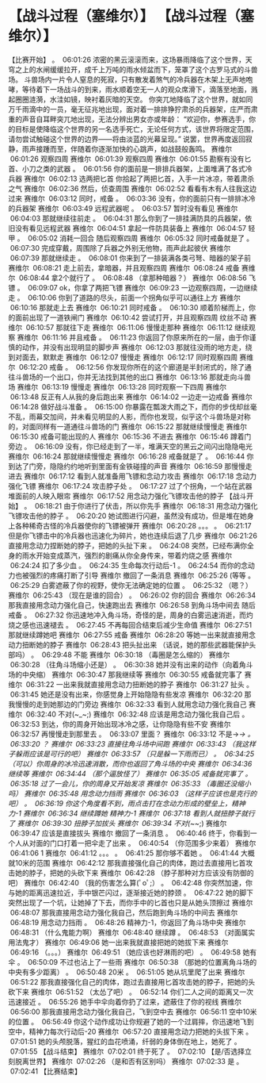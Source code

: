 # 【战斗过程（塞维尔）】 【战斗过程（塞维尔）】
【比赛开始】
。  06:01:26
浓密的黑云滚滚而来，这场暴雨降临了这个世界，天穹之上的水闸缓缓拉开，成千上万吨的雨水倾盆而下，笼罩了这个古罗马式的斗兽场。
斗兽场内一片令人窒息的死寂，只有散发着煞气的冷兵器在木架上无声地咆哮，等待着下一场战斗的到来，雨水顺着空无一人的观众席滑下，滴落至地面，溅起圈圈涟漪，水洼如镜，映衬着灰暗的天空。
你突兀地降临了这个世界，就如同万千雨滴中的一员，毫无征兆地出现，面对着一排排狰狞肃杀的兵器架，庄严而肃重的声音自耳畔突兀地出现，无法分辨出男女亦或年龄：
“欢迎你，参赛选手，你的目标是使降临这个世界的另一名选手死亡，无论任何方式，该世界将限定范围，请勿尝试触碰这个世界的边界——将由淡蓝的光幕呈现。”
说罢，世界再度返回寂静，雨声接踵而至，伴随着你逐渐加快的心跳声，如战鼓般轰鸣。
赛维尔  06:01:26
观察四周
赛维尔  06:01:39
观察四周
赛维尔  06:01:55
勘察有没有匕首、小刀之类的武器
。  06:01:56
你的面前是一排排兵器架，上面堆满了各式冷兵器
赛维尔  06:02:13
选两把匕首
你拾起了两把匕首，入手一片冰凉，带着肃杀之气
赛维尔  06:02:36
然后，侦查周围
赛维尔  06:02:52
看看有木有人往我这边过来
赛维尔  06:03:12
同时，戒备
。  06:03:36
没有，你的面前只有一排排冰冷的兵器架
赛维尔  06:03:49
远程武器呢
。  06:03:57
暂时没有看见
赛维尔  06:04:03
那就继续往前走
。  06:04:31
那么你到了一排挂满防具的兵器架，依旧没有看见远程武器
赛维尔  06:04:51
拿起一件防具装备上
赛维尔  06:04:57
轻甲
。  06:05:02
消耗一回合
随后观察四周
赛维尔  06:05:32
同时戒备就是了
。  06:07:30
完成穿戴，周围除了兵器之外别无他物，雨声此起彼伏
赛维尔  06:07:39
那就继续走
。  06:08:01
你来到了一排装满各类弓弩、暗器的架子前
赛维尔  06:08:21
走上前去，拿暗器，并且观察四周
赛维尔  06:08:24
戒备
赛维尔  06:08:44
拿2个就行了
。  06:08:48
（拿那种暗器？）
赛维尔  06:08:56
飞镖
。  06:09:07
ok，你拿了两把飞镖
赛维尔  06:09:23
一边观察四周，一边继续走
。  06:10:06
你到了道路的尽头，前面一个拐角似乎可以通往上方
赛维尔  06:10:16
那就走上去
赛维尔  06:10:21
同时戒备
。  06:10:30
顺着阶梯而上，你的面前出现了一道铁闸门
赛维尔  06:10:42
尝试打开，并且观察四周
纹丝不动
赛维尔  06:10:57
那就往下走
赛维尔  06:11:06
慢慢走那种
赛维尔  06:11:12
继续观察
赛维尔  06:11:16
并且戒备
。  06:11:23
你返回了你原来所在的一层，由于你谨慎的动作，并没有出现明显的脚步声
赛维尔  06:12:03
那就往没雨的地方走，绕到对面去，默默走
赛维尔  06:12:07
慢慢走
赛维尔  06:12:17
同时观察四周
赛维尔  06:12:20
戒备
。  06:12:56
你发现你所在的这个廊道是半封闭式的，除了通往斗兽场的一个出口，你并无法找到其他的出口
赛维尔  06:13:16
那就走向斗兽场
赛维尔  06:13:19
慢慢走
赛维尔  06:13:28
同时观察一下四周
赛维尔  06:13:48
反正有人从我的身后跑出来
赛维尔  06:14:02
一边走一边戒备
赛维尔  06:14:28
做好战斗准备
。  06:15:00
你暴露在瓢泼大雨之下，而你的步伐却丝毫不乱，雨幕交加间，并未看见明显的人影，而你也发现，似乎这个斗兽场是对称的，对面同样有一道通往斗兽场的门
赛维尔  06:15:22
那就继续慢慢走
赛维尔  06:15:30
戒备可能出现的人
赛维尔  06:15:36
不进去
赛维尔  06:15:46
蹲着门旁边
。  06:16:09
没有，你已经走到了一半，堆满天空的黑云之间闪出隐隐电光
赛维尔  06:16:24
那就继续慢慢走
赛维尔  06:16:28
戒备就是了
。  06:16:44
你到达了门旁，隐隐约约地听到里面有金铁碰撞的声音
赛维尔  06:16:59
那慢慢走进去
赛维尔  06:17:12
看到人就准备用飞镖和念动力攻击
赛维尔  06:17:18
念动力强化飞镖
赛维尔  06:17:24
攻击脖子处
。  06:17:27
过了个拐角，一个站在武器堆面前的人映入眼帘
赛维尔  06:17:52
用念动力强化飞镖攻击他的脖子
【战斗开始】
。  06:18:21
由于你进行了伏击，所以你先手
赛维尔  06:18:31
用念动力强化飞镖攻击他的脖子
。  06:20:20
她试图进行闪避，虽然没有成功，但是堆在她身上各种稀奇古怪的冷兵器使你的飞镖被弹开
赛维尔  06:20:28
。。。
。  06:21:17
但是你飞镖击中的冷兵器也迅速化为碎片，她也连续后退了几步
赛维尔  06:21:26
直接用念动力捏断她的脖子，把她的头扯下来
。  06:24:08
突然，已经布满你全身的雨水开始变成蒸汽，强烈的剧痛从你全身传来，带着灼烧之感
赛维尔  06:24:24
扣了多少血
。  06:24:35
生命每次行动后-1
。  06:24:54
而你的念动力也被强烈的疼痛打断了引导
赛维尔 撤回了一条消息
赛维尔  06:25:26
(等等
。  06:25:29
白雾遮蔽了你的视野，使你无法确定她的位置
。  06:25:32
（嗯？）
赛维尔  06:25:43
（现在是谁的回合）
。  06:26:02
你的回合
赛维尔  06:26:34
那我直接用念动力强化自己，快速跑出去
赛维尔  06:26:58
到角斗场中间去
随后戒备
。  06:27:32
你迅速地冲入角斗场，奇怪的是，周身的白雾迅速消逝，而灼烧之感也迅速褪去
。  06:27:45
不再每回合结束后减少生命值
赛维尔  06:27:51
那就继续蹲她吧
赛维尔  06:27:55
戒备
赛维尔  06:28:20
等她一出来就直接用念动力扭断她的脖子
赛维尔  06:28:43
把头扯出来
（话说，她的那些武器能保护头部吗）
。  06:29:48
不能
赛维尔  06:30:18
（毒圈是怎么缩的）
赛维尔  06:30:28
（往角斗场缩小还是）
。  06:30:38
她并没有出来的动作（向着角斗场的中央缩）
赛维尔  06:30:47
那我继续等
赛维尔  06:30:55
戒备就完事了
赛维尔  06:31:22
一出来我就直接用念动力扭断她的脖子
赛维尔  06:31:27
扯头
。  06:31:45
她还是没有出来，你感觉身上开始隐隐有些发凉
赛维尔  06:32:20
那我慢慢的走到她那边的门旁边
赛维尔  06:32:33
看到人就用念动力强化我自己
赛维尔  06:32:40
不对(~_~;)
赛维尔  06:32:48
应该是用念动力强化我自己后
。  06:32:53
到达，你的周身开始出现冰冷之感，让你隐隐有些不安
赛维尔  06:32:57
再慢慢走到那里去
。  06:33:07
里面？
赛维尔  06:33:12
不是→_→
。  06:33:20
？
赛维尔  06:33:23
直接往角斗场中间跑
赛维尔  06:33:43
（我这样子躲雨应该是可行的吧）
赛维尔  06:33:57
（只是躲一下雨而已）
。  06:34:25
（可以）你周身的冰冷迅速消散，而你也返回了角斗场的中央
赛维尔  06:34:36
继续等
赛维尔  06:34:44
（那个逼放怪了）
赛维尔  06:35:05
戒备就完事了
。  06:35:18
过了一会儿，你的周身又开始发凉
赛维尔  06:35:33
（毒圈还没缩小吗）
赛维尔  06:35:48
用念动力挡雨
赛维尔  06:36:03
（这样子应该也是克行的吧）
。  06:36:19
你这个角度看不到，雨点击打在念动力形成的壁垒上，精神力-1
赛维尔  06:36:34
继续蹲她
精神力-1
赛维尔  06:37:18
看到人就扭脖子就行了
赛维尔  06:39:30
扭脖子加拔头
赛维尔  06:39:34
不对(~_~;)
赛维尔  06:39:47
应该是直接拔头
赛维尔 撤回了一条消息
。  06:40:46
终于，你看到一个人从对面的门口打着一把伞走了出来
。  06:40:54
（你范围多少来着）
赛维尔  06:41:06
1
赛维尔  06:41:12
。。。
。  06:41:25
那你够不着她
。  06:41:44
大概就10米的范围
赛维尔  06:42:12
那我直接强化自己的肉体，跑过去直接用匕首攻击她的脖子，把她的头砍下来
赛维尔  06:42:28
（脖子那种对方应该没有防御的吧）
赛维尔  06:42:40
（我的伤害怎么算(ﾟoﾟ;）
。  06:42:48
你突然加速，你与她的距离迅速拉近，手中银芒闪过，逐渐接近她的脖颈
。  06:47:22
她的脚下突然出现了一个坑，让她掉了下去，而你手中的匕首也只是从她头顶擦过
赛维尔  06:48:07
那我直接用念动力强化我自己，然后跑到角斗场的中间去
赛维尔  06:48:19
用念动力挡雨
。  06:48:26
精神力-1，你返回了角斗场中央
赛维尔  06:48:31
（什么鬼能力啊）
赛维尔  06:48:40
继续蹲
。  06:48:53
（对面属实用法鬼才）
赛维尔  06:49:06
她一出来我就直接把她的她拔下来
赛维尔  06:49:16
（。。。）
赛维尔  06:49:51
（她应该也好淋雨的吧）
。  06:49:58
她有伞
。  06:50:09
不过也沾上了一些雨
赛维尔  06:50:38
（那她的位置离角斗场的中央有多少距离）
。  06:50:48
20米
。  06:51:05
她从坑里爬了出来
赛维尔  06:51:22
那我直接强化自己的肉体，跑过去直接用匕首攻击她的脖子，把她的头砍下来
赛维尔  06:51:52
（太怂了吧）
。  06:52:14
你们二人之间的距离又一次迅速接近
。  06:55:26
她手中伞向着你扔了过来，遮蔽住了你的视线
赛维尔  06:56:00
那我直接用念动力强化我自己，飞到空中去
赛维尔  06:56:11
空中10米的位置
。  06:56:49
你这个动作成功让你规避了她的一个过肩摔，你迅速地飞到空中，精神力每次行动后-20
赛维尔  06:57:20
直接用念动力把她的头拔下来
。  07:01:51
她的头颅脱落，猩红的血花喷涌，纤弱的身体倒在地上，她死了
。  07:01:55
【战斗结束】
赛维尔  07:02:01
终于死了
。  07:02:10
【是/否选择立刻脱离世界】
赛维尔  07:02:26
（是和否有区别吗）
赛维尔  07:02:33
是
。  07:02:41
【比赛结束】